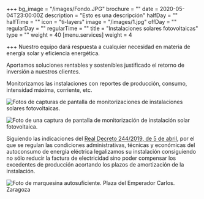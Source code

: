 +++
bg_image = "/images/Fondo.JPG"
brochure = ""
date = 2020-05-04T23:00:00Z
description = "Esto es una descripción"
halfDay = ""
halfTime = ""
icon = "ti-layers"
image = "/images/1.jpg"
offDay = ""
regularDay = ""
regularTime = ""
title = "Instalaciones solares fotovoltaicas"
type = ""
weight = 40
[menu.services]
weight = 4

+++
Nuestro equipo dará respuesta a cualquier necesidad en materia de energía solar y eficiencia energética.

Aportamos soluciones rentables y sostenibles justificado el retorno de inversión a nuestros clientes.

Monitorizamos las instalaciones con reportes de producción, consumo, intensidad máxima, corriente, etc.

![Fotos de capturas de pantalla de monitorizaciones de instalaciones solares fotovoltaicas.](/images/Graficas.jpg "Monitorización instalación solar fotovoltaica.")

![Foto de una captura de pantalla de monitorización de instalación solar fotovoltaica.](/images/20200403.JPG "Monitorización instalación solar fotovoltaica.")

Siguiendo las indicaciones del [Real Decreto 244/2019, de 5 de abril](https://www.boe.es/eli/es/rd/2019/04/05/244 "Real Decreto 244/2019, de 5 de abril"), por el que se regulan las condiciones administrativas, técnicas y económicas del autoconsumo de energía eléctrica legalizamos su instalación consiguiendo no sólo reducir la factura de electricidad sino poder compensar los excedentes de producción acortando los plazos de amortización de la instalación.

![Foto de marquesina autosuficiente. Plaza del Emperador Carlos. Zaragoza](/images/Marquesina.jpg "Marquesina autosuficiente.")